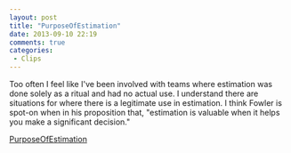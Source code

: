 ```yaml
---
layout: post
title: "PurposeOfEstimation"
date: 2013-09-10 22:19
comments: true
categories:
 - Clips
---
```


Too often I feel like I've been involved with teams where estimation was done solely as a ritual and had no actual use.
I understand there are situations for where there is a legitimate use in estimation. I think Fowler is spot-on when in
his proposition that, "estimation is valuable when it helps you make a significant decision."

[PurposeOfEstimation](http://martinfowler.com/bliki/PurposeOfEstimation.html)
